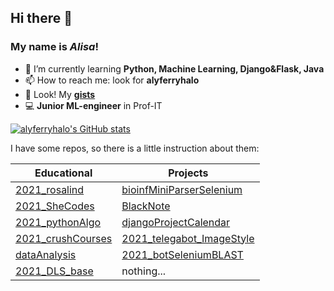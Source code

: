 ## Hi there 👋
### My name is *Alisa*!

- 🌱 I’m currently learning **Python, Machine Learning, Django&Flask, Java**
- 📫 How to reach me: look for **alyferryhalo** 
- 👀 Look! My [**gists**](https://gist.github.com/alyferryhalo)
- 💻 **Junior ML-engineer** in Prof-IT

[![alyferryhalo's GitHub stats](https://github-readme-stats.vercel.app/api?username=alyferryhalo&theme=midnight-purple)](https://github.com/anuraghazra/github-readme-stats)

I have some repos, so there is a little instruction about them:

| Educational | Projects | 
|-------------|----------|
| [2021_rosalind](https://github.com/alyferryhalo/2021_rosalind) | [bioinfMiniParserSelenium](https://github.com/alyferryhalo/bioinfMiniParserSelenium) | 
| [2021_SheCodes](https://github.com/alyferryhalo/2021_SheCodes) | [BlackNote](https://github.com/alyferryhalo/BlackNote) | 
| [2021_pythonAlgo](https://github.com/alyferryhalo/2021_pythonAlgo) | [djangoProjectCalendar](https://github.com/alyferryhalo/djangoProjectCalendar) | 
| [2021_crushCourses](https://github.com/alyferryhalo/2021_crushCourses) | [2021_telegabot_ImageStyle](https://github.com/alyferryhalo/2021_telegabot_ImageStyle) | 
| [dataAnalysis](https://github.com/alyferryhalo/dataAnalysis) | [2021_botSeleniumBLAST](https://github.com/alyferryhalo/2021_botSeleniumBLAST) | 
| [2021_DLS_base](https://github.com/alyferryhalo/2021_DLS_base) | nothing... | 
